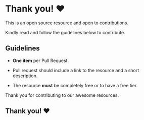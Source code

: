 # Thank you! ❤️

This is an open source resource and open to contributions.

Kindly read and follow the guidelines below to contribute.

## Guidelines

- **One item** per Pull Request.

- Pull request should include a link to the resource and a short description.

- The resource **must** be completely free or to have a free tier.

Thank you for contributing to our awesome resources.

## Thank you! ❤️
